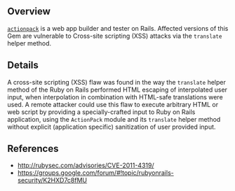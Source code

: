 ## Overview
[`actionpack`](https://rubygems.org/gems/actionpack) is a web app builder and tester on Rails.
Affected versions of this Gem are vulnerable to Cross-site scripting (XSS) attacks via the `translate` helper method.

## Details
A cross-site scripting (XSS) flaw was found in the way the `translate` helper
method of the Ruby on Rails performed HTML escaping of interpolated user
input, when interpolation in combination with HTML-safe translations were used. A remote attacker could use this flaw to execute arbitrary HTML or web
script by providing a specially-crafted input to Ruby on Rails application, using the `ActionPack` module and its `translate` helper method without explicit (application specific) sanitization of user provided input.

## References
- http://rubysec.com/advisories/CVE-2011-4319/
- https://groups.google.com/forum/#!topic/rubyonrails-security/K2HXD7c8fMU
